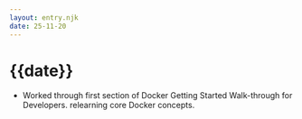 ```yaml
---
layout: entry.njk
date: 25-11-20
---
```


# {{date}}
- Worked through first section of Docker Getting Started Walk-through for Developers. relearning core Docker concepts.
